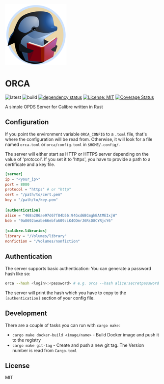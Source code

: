 
<img src="./orca-logo.svg" alt="an orca whale reading a book" width="200px" height="200px">

# ORCA

![latest](https://img.shields.io/github/v/tag/kolja/orca)
![build](https://github.com/kolja/orca/actions/workflows/rust.yml/badge.svg)
[![dependency status](https://deps.rs/repo/github/kolja/orca/status.svg?path=%2F)](https://deps.rs/repo/github/kolja/orca?path=%2F)
[![License: MIT](https://img.shields.io/badge/License-MIT-yellow.svg)](https://opensource.org/licenses/MIT)
[![Coverage Status](https://coveralls.io/repos/github/kolja/orca/badge.svg?branch=main)](https://coveralls.io/github/kolja/orca?branch=main)

A simple OPDS Server for Calibre written in Rust

## Configuration

If you point the environment variable `ORCA_CONFIG` to a `.toml` file, that's where the configuration will be read from. Otherwise, it will look for a file named `orca.toml` or `orca/config.toml` in `$HOME/.config/`.

The server will either start as HTTP or HTTPS server depending on the value of 'protocol'. If you set it to 'https', you have to provide a path to a certificate and a key file.
```toml
[server]
ip = "<your_ip>"
port = 8080
protocol = "https" # or "http"
cert = "/path/to/cert.pem"
key = "/path/to/key.pem"

[authentication]
alice = "468a286ae97d67f84b56:94Gxd6BCmgkBAtMEIxjW"
bob = "9a8692aeabe66ebfa609:iK4ODmrJ6RsD8CYRjcY6"

[calibre.libraries]
library = "/Volumes/library"
nonfiction = "/Volumes/nonfiction"
```

## Authentication

The server supports basic authentication: You can generate a password hash like so:
```bash
orca --hash <login>:<password> # e.g. orca --hash alice:secretpassword
```
The server will print the hash which you have to copy to the `[authentication]` section of your config file.

## Development

There are a couple of tasks you can run with `cargo make`:

- `cargo make docker-build <image/name>` - Build Docker image and push it to the registry
- `cargo make git-tag` - Create and push a new git tag. The Version number is read from `Cargo.toml`

## License

MIT
